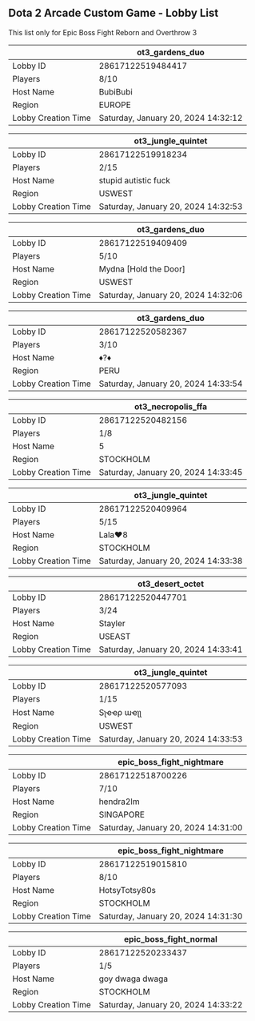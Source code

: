 ## Dota 2 Arcade Custom Game - Lobby List

This list only for Epic Boss Fight Reborn and Overthrow 3

|  | ot3_gardens_duo |
| ------ | ------ |
| Lobby ID | 28617122519484417 |
| Players | 8/10 |
| Host Name | BubiBubi |
| Region | EUROPE |
| Lobby Creation Time | Saturday, January 20, 2024 14:32:12 |


|  | ot3_jungle_quintet |
| ------ | ------ |
| Lobby ID | 28617122519918234 |
| Players | 2/15 |
| Host Name | stupid autistic fuck |
| Region | USWEST |
| Lobby Creation Time | Saturday, January 20, 2024 14:32:53 |


|  | ot3_gardens_duo |
| ------ | ------ |
| Lobby ID | 28617122519409409 |
| Players | 5/10 |
| Host Name | Mydna [Hold the Door] |
| Region | USWEST |
| Lobby Creation Time | Saturday, January 20, 2024 14:32:06 |


|  | ot3_gardens_duo |
| ------ | ------ |
| Lobby ID | 28617122520582367 |
| Players | 3/10 |
| Host Name | ♦?♦ |
| Region | PERU |
| Lobby Creation Time | Saturday, January 20, 2024 14:33:54 |


|  | ot3_necropolis_ffa |
| ------ | ------ |
| Lobby ID | 28617122520482156 |
| Players | 1/8 |
| Host Name | 5 |
| Region | STOCKHOLM |
| Lobby Creation Time | Saturday, January 20, 2024 14:33:45 |


|  | ot3_jungle_quintet |
| ------ | ------ |
| Lobby ID | 28617122520409964 |
| Players | 5/15 |
| Host Name | Lala♥ |
| Region | STOCKHOLM |
| Lobby Creation Time | Saturday, January 20, 2024 14:33:38 |


|  | ot3_desert_octet |
| ------ | ------ |
| Lobby ID | 28617122520447701 |
| Players | 3/24 |
| Host Name | Stayler |
| Region | USEAST |
| Lobby Creation Time | Saturday, January 20, 2024 14:33:41 |


|  | ot3_jungle_quintet |
| ------ | ------ |
| Lobby ID | 28617122520577093 |
| Players | 1/15 |
| Host Name | Sʅҽҽρ ɯҽʅʅ |
| Region | USWEST |
| Lobby Creation Time | Saturday, January 20, 2024 14:33:53 |


|  | epic_boss_fight_nightmare |
| ------ | ------ |
| Lobby ID | 28617122518700226 |
| Players | 7/10 |
| Host Name | hendra2lm |
| Region | SINGAPORE |
| Lobby Creation Time | Saturday, January 20, 2024 14:31:00 |


|  | epic_boss_fight_nightmare |
| ------ | ------ |
| Lobby ID | 28617122519015810 |
| Players | 8/10 |
| Host Name | HotsyTotsy80s |
| Region | STOCKHOLM |
| Lobby Creation Time | Saturday, January 20, 2024 14:31:30 |


|  | epic_boss_fight_normal |
| ------ | ------ |
| Lobby ID | 28617122520233437 |
| Players | 1/5 |
| Host Name | goy dwaga dwaga |
| Region | STOCKHOLM |
| Lobby Creation Time | Saturday, January 20, 2024 14:33:22 |


